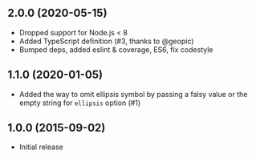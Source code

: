 ## 2.0.0 (2020-05-15)

- Dropped support for Node.js < 8
- Added TypeScript definition (#3, thanks to @geopic)
- Bumped deps, added eslint & coverage, ES6, fix codestyle

## 1.1.0 (2020-01-05)

- Added the way to omit ellipsis symbol by passing a falsy value or the empty string for `ellipsis` option (#1)

## 1.0.0 (2015-09-02)

- Initial release
